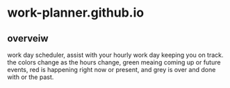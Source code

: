# work-planner.github.io

## overveiw
work day scheduler, assist with your hourly work day keeping you on track.
the colors change as the hours change, green meaing coming up or future events, 
red is happening right now or present, and grey is over and done with or the past. 
